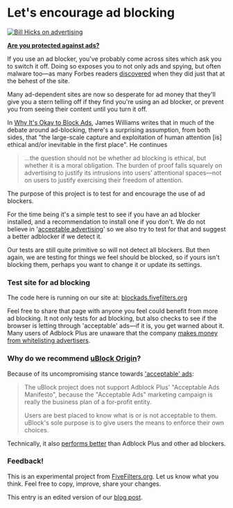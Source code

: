 # Let's encourage ad blocking

[![Bill Hicks on advertising](https://img.youtube.com/vi/aMN8REGJXaA/0.jpg)](https://www.youtube.com/watch?v=aMN8REGJXaA)

**[Are you protected against ads?](https://blockads.fivefilters.org)**

If you use an ad blocker, you've probably come across sites which ask you to switch it off. Doing so exposes you to not only ads and spying, but often malware too&mdash;as many Forbes readers [discovered](https://www.schneier.com/blog/archives/2016/02/the_ads_vs_ad_b.html) when they did just that at the behest of the site.

Many ad-dependent sites are now so desperate for ad money that they'll give you a stern telling off if they find you're using an ad blocker, or prevent you from seeing their content until you turn it off.

In [Why It's Okay to Block Ads](http://blog.practicalethics.ox.ac.uk/2015/10/why-its-ok-to-block-ads/), James Williams writes that in much of the debate around ad-blocking, there's a surprising assumption, from both sides, that "the large-scale capture and exploitation of human attention [is] ethical and/or inevitable in the first place".  He continues

<blockquote>...the question should not be whether ad blocking is ethical, but whether it is a moral obligation. The burden of proof falls squarely on advertising to justify its intrusions into users’ attentional spaces&mdash;not on users to justify exercising their freedom of attention.</blockquote>

The purpose of this project is to test for and encourage the use of ad blockers. 

For the time being it's a simple test to see if you have an ad blocker installed, and a recommendation to install one if you don't. We do not believe in '[acceptable advertising](https://github.com/fivefilters/block-ads/wiki/There-are-no-acceptable-ads)' so we also try to test for that and suggest a better adblocker if we detect it. 

Our tests are still quite primitive so will not detect all blockers. But then again, we are testing for things we feel should be blocked, so if yours isn't blocking them, perhaps you want to change it or update its settings. 

### Test site for ad blocking

The code here is running on our site at: [blockads.fivefilters.org](https://blockads.fivefilters.org)

Feel free to share that page with anyone you feel could benefit from more ad blocking. It not only tests for ad blocking, but also checks to see if the browser is letting through 'acceptable' ads&mdash;if it is, you get warned about it. Many users of Adblock Plus  are unaware that the company [makes money from whitelisting advertisers](http://www.engadget.com/2016/02/12/rip-adblock-plus/).

### Why do we recommend [uBlock Origin](https://github.com/gorhill/uBlock)?

Because of its uncompromising stance towards ['acceptable' ads](https://github.com/gorhill/uBlock/blob/master/MANIFESTO.md):

<blockquote><p>The uBlock project does not support Adblock Plus' "Acceptable Ads Manifesto", because the "Acceptable Ads" marketing campaign is really the business plan of a for-profit entity.</p>

<p>Users are best placed to know what is or is not acceptable to them. uBlock's sole purpose is to give users the means to enforce their own choices.</p></blockquote>

Technically, it also [performs better](https://github.com/gorhill/uBlock#performance) than Adblock Plus and other ad blockers.

### Feedback!

This is an experimental project from [FiveFilters.org](http://fivefilters.org). Let us know what you think. Feel free to copy, improve, share your changes.

This entry is an edited version of our [blog post](http://blog.fivefilters.org/post/140421322122/lets-encourage-ad-blocking).
